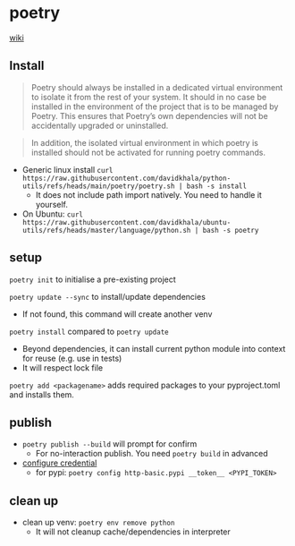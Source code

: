 # poetry

[wiki](https://github.com/davidkhala/python-utils/wiki/Package-Management-Tools#poetry)
## Install
> Poetry should always be installed in a dedicated virtual environment to isolate it from the rest of your system.
> It should in no case be installed in the environment of the project that is to be managed by Poetry. 
> This ensures that Poetry’s own dependencies will not be accidentally upgraded or uninstalled. 

> In addition, the isolated virtual environment in which poetry is installed should not be activated for running poetry commands.

- Generic linux install `curl https://raw.githubusercontent.com/davidkhala/python-utils/refs/heads/main/poetry/poetry.sh | bash -s install`
  - It does not include path import natively. You need to handle it yourself.
- On Ubuntu: `curl https://raw.githubusercontent.com/davidkhala/ubuntu-utils/refs/heads/master/language/python.sh | bash -s poetry`




## setup
`poetry init` to initialise a pre-existing project

`poetry update --sync` to install/update dependencies
- If not found, this command will create another venv

`poetry install` compared to `poetry update` 
- Beyond dependencies, it can install current python module into context for reuse (e.g. use in tests)
- It will respect lock file

`poetry add <packagename>` adds required packages to your pyproject.toml and installs them.

## publish
- `poetry publish --build` will prompt for confirm
  - For no-interaction publish. You need `poetry build` in advanced 
- [configure credential](https://python-poetry.org/docs/repositories/#configuring-credentials)
  - for pypi: `poetry config http-basic.pypi __token__ <PYPI_TOKEN>`

## clean up
- clean up venv: `poetry env remove python` 
  - It will not cleanup cache/dependencies in interpreter 

